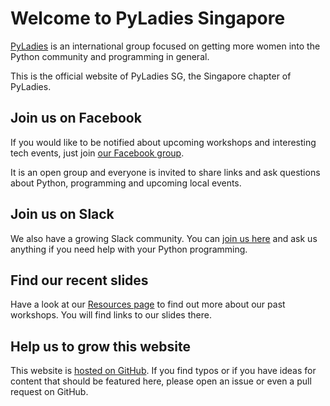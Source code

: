# Welcome to PyLadies Singapore

[PyLadies](http://www.pyladies.com) is an international group focused on
getting more women into the Python community and programming in general.

This is the official website of PyLadies SG, the Singapore chapter of PyLadies.

## Join us on Facebook

If you would like to be notified about upcoming workshops and interesting tech
events, just join [our Facebook group](https://www.facebook.com/groups/pyladiessg/).

It is an open group and everyone is invited to share links and ask questions
about Python, programming and upcoming local events.

## Join us on Slack

We also have a growing Slack community. You can [join us here](http://pyladies-sg-slackin.herokuapp.com/) and ask us anything if you need
help with your Python programming.

## Find our recent slides

Have a look at our [Resources page](resources.md) to find out more about our
past workshops. You will find links to our slides there.

## Help us to grow this website

This website is [hosted on GitHub](https://github.com/pythonsingapore/pyladies-sg).
If you find typos or if you have ideas for content that should be featured here,
please open an issue or even a pull request on GitHub.
